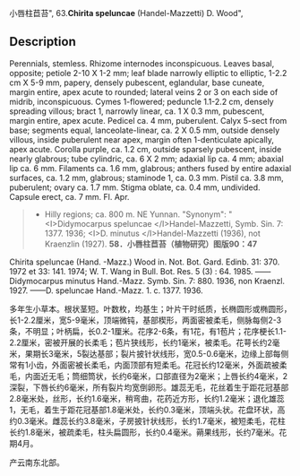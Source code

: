小唇柱苣苔",
63.**Chirita speluncae** (Handel-Mazzetti) D. Wood",

## Description
Perennials, stemless. Rhizome internodes inconspicuous. Leaves basal, opposite; petiole 2-10 X 1-2 mm; leaf blade narrowly elliptic to elliptic, 1-2.2 cm X 5-9 mm, papery, densely pubescent, eglandular, base cuneate, margin entire, apex acute to rounded; lateral veins 2 or 3 on each side of midrib, inconspicuous. Cymes 1-flowered; peduncle 1.1-2.2 cm, densely spreading villous; bract 1, narrowly linear, ca. 1 X 0.3 mm, pubescent, margin entire, apex acute. Pedicel ca. 4 mm, puberulent. Calyx 5-sect from base; segments equal, lanceolate-linear, ca. 2 X 0.5 mm, outside densely villous, inside puberulent near apex, margin often 1-denticulate apically, apex acute. Corolla purple, ca. 1.2 cm, outside sparsely pubescent, inside nearly glabrous; tube cylindric, ca. 6 X 2 mm; adaxial lip ca. 4 mm; abaxial lip ca. 6 mm. Filaments ca. 1.6 mm, glabrous; anthers fused by entire adaxial surfaces, ca. 1.2 mm, glabrous; staminode 1, ca. 0.3 mm. Pistil ca. 3.8 mm, puberulent; ovary ca. 1.7 mm. Stigma oblate, ca. 0.4 mm, undivided. Capsule erect, ca. 7 mm. Fl. Apr.

> * Hilly regions; ca. 800 m. NE Yunnan.
  "Synonym": "&lt;I&gt;Didymocarpus speluncae &lt;/I&gt;Handel-Mazzetti, Symb. Sin. 7: 1377. 1936; &lt;I&gt;D. minutus &lt;/I&gt;Handel-Mazzetti (1936), not Kraenzlin (1927).
**58．小唇柱苣苔（植物研究）图版90：47**

Chirita speluncae (Hand. -Mazz.) Wood in. Not. Bot. Gard. Edinb. 31: 370. 1972 et 33: 141. 1974; W. T. Wang in Bull. Bot. Res. 5 (3) : 64. 1985. ——Didymocarpus minutus Hand.-Mazz. Symb. Sin. 7: 880. 1936, non Kraenzl. 1927. ——D. speluncae Hand.-Mazz. 1. c. 1377. 1936.

多年生小草本。根状茎短。叶数枚，均基生；叶片干时纸质，长椭圆形或椭圆形，长1-2.2厘米，宽5-9毫米，顶端微钝，基部楔形，两面密被柔毛，侧脉每侧2-3条，不明显；叶柄扁，长0.2-1厘米。花序2-6条，有1花，有1苞片；花序梗长1.1-2.2厘米，密被开展的长柔毛；苞片狭线形，长约1毫米，被柔毛。花萼长约2毫米，果期长3毫米，5裂达基部；裂片披针状线形，宽0.5-0.6毫米，边缘上部每侧常有1小齿，外面密被长柔毛，内面顶部有短柔毛。花冠长约12毫米，外面疏被柔毛，内面近无毛；筒细筒状，长约6毫米，口部直径为2毫米；上唇长约4毫米，2深裂，下唇长约6毫米，所有裂片均宽倒卵形。雄蕊无毛，花丝着生于距花冠基部2.8毫米处，丝形，长约1.6毫米，稍弯曲，花药近方形，长约1.2毫米；退化雄蕊1，无毛，着生于距花冠基部1.8毫米处，长约0.3毫米，顶端头状。花盘环状，高约0.3毫米。雌蕊长约3.8毫米，子房披针状线形，长约1.7毫米，被短柔毛，花柱长约1.8毫米，被疏柔毛，柱头扁圆形，长约0.4毫米。蒴果线形，长约7毫米。花期4月。

产云南东北部。
